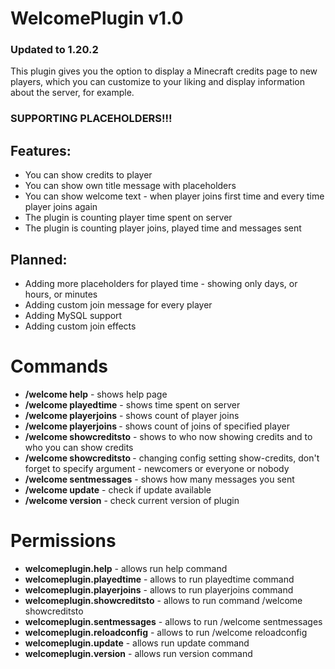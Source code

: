 # WelcomePlugin v1.0
### Updated to 1.20.2

This plugin gives you the option to display a Minecraft credits page to new players, which you can customize to your liking and display information about the server, for example.

### SUPPORTING PLACEHOLDERS!!!

## Features:
* You can show credits to player
* You can show own title message with placeholders
* You can show welcome text - when player joins first time and every time player joins again
* The plugin is counting player time spent on server
* The plugin is counting player joins, played time and messages sent

## Planned:
* Adding more placeholders for played time - showing only days, or hours, or minutes
* Adding custom join message for every player
* Adding MySQL support
* Adding custom join effects

# Commands
* **/welcome help** - shows help page
* **/welcome playedtime** - shows time spent on server
* **/welcome playerjoins** - shows count of player joins
* **/welcome playerjoins <playerName>** - shows count of joins of specified player
* **/welcome showcreditsto** - shows to who now showing credits and to who you can show credits
* **/welcome showcreditsto <who>** - changing config setting show-credits, don't forget to specify <who> argument - newcomers or everyone or nobody
* **/welcome sentmessages** - shows how many messages you sent
* **/welcome update** - check if update available
* **/welcome version** - check current version of plugin

# Permissions
* **welcomeplugin.help** - allows run help command
* **welcomeplugin.playedtime** - allows to run playedtime command
* **welcomeplugin.playerjoins** - allows to run playerjoins command
* **welcomeplugin.showcreditsto** - allows to run command /welcome showcreditsto
* **welcomeplugin.sentmessages** - allows to run /welcome sentmessages
* **welcomeplugin.reloadconfig** - allows to run /welcome reloadconfig
* **welcomeplugin.update** - allows run update command
* **welcomeplugin.version** - allows run version command